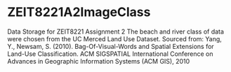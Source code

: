 # ZEIT8221A2ImageClass
Data Storage for ZEIT8221 Assignment 2
The beach and river class of data were chosen from the UC Merced Land Use Dataset.
Sourced from:
Yang, Y., Newsam, S. (2010). Bag-Of-Visual-Words and Spatial Extensions for Land-Use Classification. ACM SIGSPATIAL International Conference on Advances in Geographic Information Systems (ACM GIS), 2010
